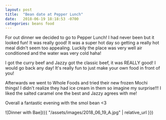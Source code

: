 ```yaml
---
layout: post
title:  "Bean date at Pepper Lunch"
date:   2018-06-19 18:18:53 -0700
categories: beans food
---
```


For out dinner we decided to go to Pepper Lunch! I had never been but it looked fun!
It was really good! It was a super hot day so getting a really hot meal didn't seem too appealing.
Luckily the place was very well air conditioned and the water was very cold haha!

I got the curry beef and Jazzy got the classic beef, it was REALLY good! I would go back any day!
It's really fun to just make your own food in front of you!

Afterwards we went to Whole Foods and tried their new frozen Mochi things! I didn't realize they
had ice cream in them so imagine my surprise!!! I liked the salted caramel one the best and Jazzy agrees
with me!

Overall a fantastic evening with the smol bean <3

![Dinner with Bae]({{ "/assets/images/2018_06_19_A.jpg" | relative_url }})